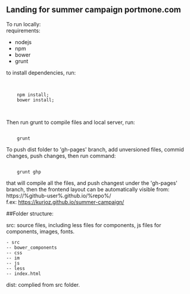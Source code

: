 ## Landing for summer campaign portmone.com ##
To run locally:
<br>
requirements:
- nodejs
- npm
- bower
- grunt

to install dependencies, run:
<pre> 
<code>
    npm install;
    bower install;
    
</code>
</pre>

Then run grunt to compile files and local server, run:

<code>
    grunt
</code>

To push dist folder to 'gh-pages' branch, add unversioned files, commid changes, push changes, then run command:

<code>
    grunt ghp
</code>

that will compile all the files, and push changest under the 'gh-pages' branch, then the frontend layout can be automatically visible from:
https://%github-user%.github.io/%repo%/
<br>
f.ex: https://kurjoz.github.io/summer-campaign/

##Folder structure:

src: source files, including less files for components, js files for components, images, fonts.

    - src
    -- bower_components
    -- css
    -- im
    -- js
    -- less
    -- index.html

dist: complied from src folder.

